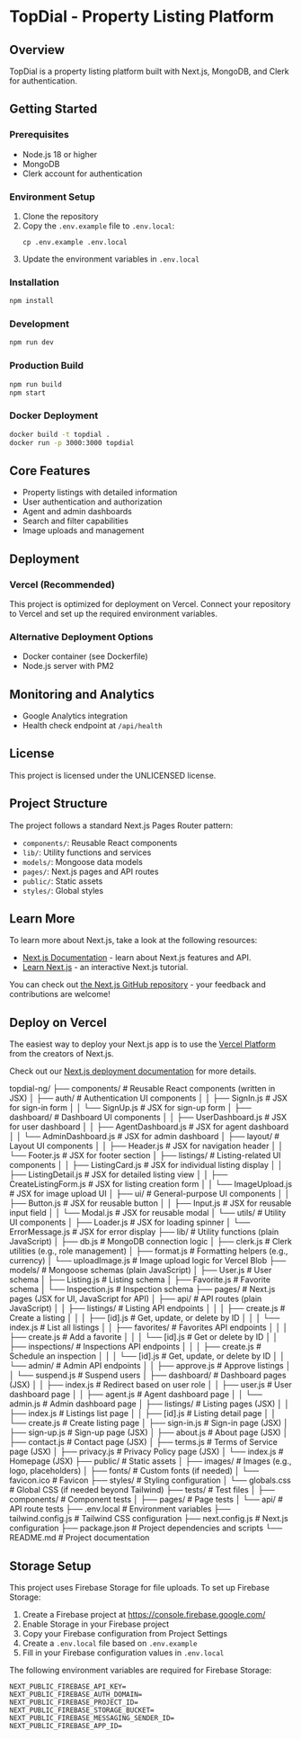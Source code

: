 # TopDial - Property Listing Platform

## Overview

TopDial is a property listing platform built with Next.js, MongoDB, and Clerk for authentication.

## Getting Started

### Prerequisites

- Node.js 18 or higher
- MongoDB
- Clerk account for authentication

### Environment Setup

1. Clone the repository
2. Copy the `.env.example` file to `.env.local`:
   ```
   cp .env.example .env.local
   ```
3. Update the environment variables in `.env.local`

### Installation

```bash
npm install
```

### Development

```bash
npm run dev
```

### Production Build

```bash
npm run build
npm start
```

### Docker Deployment

```bash
docker build -t topdial .
docker run -p 3000:3000 topdial
```

## Core Features

- Property listings with detailed information
- User authentication and authorization
- Agent and admin dashboards
- Search and filter capabilities
- Image uploads and management

## Deployment

### Vercel (Recommended)

This project is optimized for deployment on Vercel. Connect your repository to Vercel and set up the required environment variables.

### Alternative Deployment Options

- Docker container (see Dockerfile)
- Node.js server with PM2

## Monitoring and Analytics

- Google Analytics integration
- Health check endpoint at `/api/health`

## License

This project is licensed under the UNLICENSED license.

## Project Structure

The project follows a standard Next.js Pages Router pattern:

- `components/`: Reusable React components
- `lib/`: Utility functions and services
- `models/`: Mongoose data models
- `pages/`: Next.js pages and API routes
- `public/`: Static assets
- `styles/`: Global styles

## Learn More

To learn more about Next.js, take a look at the following resources:

- [Next.js Documentation](https://nextjs.org/docs) - learn about Next.js features and API.
- [Learn Next.js](https://nextjs.org/learn-pages-router) - an interactive Next.js tutorial.

You can check out [the Next.js GitHub repository](https://github.com/vercel/next.js) - your feedback and contributions are welcome!

## Deploy on Vercel

The easiest way to deploy your Next.js app is to use the [Vercel Platform](https://vercel.com/new?utm_medium=default-template&filter=next.js&utm_source=create-next-app&utm_campaign=create-next-app-readme) from the creators of Next.js.

Check out our [Next.js deployment documentation](https://nextjs.org/docs/pages/building-your-application/deploying) for more details.


topdial-ng/
├── components/          # Reusable React components (written in JSX)
│   ├── auth/            # Authentication UI components
│   │   ├── SignIn.js    # JSX for sign-in form
│   │   └── SignUp.js    # JSX for sign-up form
│   ├── dashboard/       # Dashboard UI components
│   │   ├── UserDashboard.js   # JSX for user dashboard
│   │   ├── AgentDashboard.js  # JSX for agent dashboard
│   │   └── AdminDashboard.js  # JSX for admin dashboard
│   ├── layout/          # Layout UI components
│   │   ├── Header.js    # JSX for navigation header
│   │   └── Footer.js    # JSX for footer section
│   ├── listings/        # Listing-related UI components
│   │   ├── ListingCard.js     # JSX for individual listing display
│   │   ├── ListingDetail.js   # JSX for detailed listing view
│   │   ├── CreateListingForm.js # JSX for listing creation form
│   │   └── ImageUpload.js     # JSX for image upload UI
│   ├── ui/              # General-purpose UI components
│   │   ├── Button.js    # JSX for reusable button
│   │   ├── Input.js     # JSX for reusable input field
│   │   └── Modal.js     # JSX for reusable modal
│   └── utils/           # Utility UI components
│       ├── Loader.js    # JSX for loading spinner
│       └── ErrorMessage.js # JSX for error display
├── lib/                 # Utility functions (plain JavaScript)
│   ├── db.js            # MongoDB connection logic
│   ├── clerk.js         # Clerk utilities (e.g., role management)
│   ├── format.js        # Formatting helpers (e.g., currency)
│   └── uploadImage.js   # Image upload logic for Vercel Blob
├── models/              # Mongoose schemas (plain JavaScript)
│   ├── User.js          # User schema
│   ├── Listing.js       # Listing schema
│   ├── Favorite.js      # Favorite schema
│   └── Inspection.js    # Inspection schema
├── pages/               # Next.js pages (JSX for UI, JavaScript for API)
│   ├── api/             # API routes (plain JavaScript)
│   │   ├── listings/    # Listing API endpoints
│   │   │   ├── create.js  # Create a listing
│   │   │   ├── [id].js    # Get, update, or delete by ID
│   │   │   └── index.js   # List all listings
│   │   ├── favorites/   # Favorites API endpoints
│   │   │   ├── create.js  # Add a favorite
│   │   │   └── [id].js    # Get or delete by ID
│   │   ├── inspections/ # Inspections API endpoints
│   │   │   ├── create.js  # Schedule an inspection
│   │   │   └── [id].js    # Get, update, or delete by ID
│   │   └── admin/       # Admin API endpoints
│   │       ├── approve.js # Approve listings
│   │       └── suspend.js # Suspend users
│   ├── dashboard/       # Dashboard pages (JSX)
│   │   ├── index.js     # Redirect based on user role
│   │   ├── user.js      # User dashboard page
│   │   ├── agent.js     # Agent dashboard page
│   │   └── admin.js     # Admin dashboard page
│   ├── listings/        # Listing pages (JSX)
│   │   ├── index.js     # Listings list page
│   │   ├── [id].js      # Listing detail page
│   │   └── create.js    # Create listing page
│   ├── sign-in.js       # Sign-in page (JSX)
│   ├── sign-up.js       # Sign-up page (JSX)
│   ├── about.js         # About page (JSX)
│   ├── contact.js       # Contact page (JSX)
│   ├── terms.js         # Terms of Service page (JSX)
│   ├── privacy.js       # Privacy Policy page (JSX)
│   └── index.js         # Homepage (JSX)
├── public/              # Static assets
│   ├── images/          # Images (e.g., logo, placeholders)
│   ├── fonts/           # Custom fonts (if needed)
│   └── favicon.ico      # Favicon
├── styles/              # Styling configuration
│   └── globals.css      # Global CSS (if needed beyond Tailwind)
├── tests/               # Test files
│   ├── components/      # Component tests
│   ├── pages/           # Page tests
│   └── api/             # API route tests
├── .env.local           # Environment variables
├── tailwind.config.js   # Tailwind CSS configuration
├── next.config.js       # Next.js configuration
├── package.json         # Project dependencies and scripts
└── README.md            # Project documentation

## Storage Setup

This project uses Firebase Storage for file uploads. To set up Firebase Storage:

1. Create a Firebase project at https://console.firebase.google.com/
2. Enable Storage in your Firebase project
3. Copy your Firebase configuration from Project Settings
4. Create a `.env.local` file based on `.env.example`
5. Fill in your Firebase configuration values in `.env.local`

The following environment variables are required for Firebase Storage:
```
NEXT_PUBLIC_FIREBASE_API_KEY=
NEXT_PUBLIC_FIREBASE_AUTH_DOMAIN=
NEXT_PUBLIC_FIREBASE_PROJECT_ID=
NEXT_PUBLIC_FIREBASE_STORAGE_BUCKET=
NEXT_PUBLIC_FIREBASE_MESSAGING_SENDER_ID=
NEXT_PUBLIC_FIREBASE_APP_ID=
```



